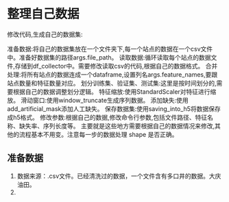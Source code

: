 # 整理自己数据

修改代码,生成自己的数据集:

准备数据:将自己的数据集放在一个文件夹下,每一个站点的数据在一个csv文件中。准备好数据集的路径args.file_path。
读取数据:循环读取每个站点的数据文件,存储到df_collector中。需要修改读取csv的代码,根据自己的数据格式。
合并处理:将所有站点的数据连成一个dataframe,设置列名args.feature_names,要跟站点数量和特征数量对应。
划分训练集、验证集、测试集:这里是按时间划分的,需要根据自己的数据调整划分逻辑。
特征缩放:使用StandardScaler对特征进行缩放。
滑动窗口:使用window_truncate生成序列数据。
添加缺失:使用add_artificial_mask添加人工缺失。
保存数据集:使用saving_into_h5将数据保存成h5格式。
修改参数:根据自己的数据,修改命令行参数,包括文件路径、特征名称、缺失率、序列长度等。
主要就是这些地方需要根据自己的数据情况来修改,其他的流程基本不用变。注意每一步的数据处理 shape 是否正确。

## 准备数据

1. 数据来源：.csv文件。已经清洗过的数据，一个文件含有多口井的数据。大庆油田。
2. 